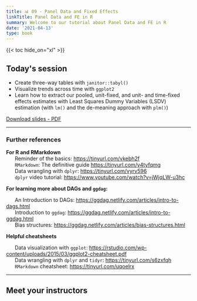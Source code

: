 ```yaml
---
title: 📊 09 - Panel Data and Fixed Effects
linkTitle: Panel Data and FE in R
summary: Welcome to our tutorial about Panel Data and FE in R
date: '2021-04-13'
type: book
---
```



{{< toc hide_on="xl" >}}

## Today's session

* Create three-way tables with `janitor::tabyl()`
* Visualize trends across time with `ggplot2`
* Learn how to extract our pooled, unit-fixed, and unit- and time-fixed effects estimates with Least Squares Dummy Variables (LSDV) estimation (with `lm()` and the de-meaning approach with `plm()`)


<a class="btn btn-success" href="w9_panel.pdf" role="button" target="_blank">Download slides - PDF</a>

---

### Further references

**For R and RMarkdown** <br>
&nbsp;&nbsp;&nbsp;&nbsp;&nbsp;&nbsp;Reminder of the basics: https://tinyurl.com/vkebh2f <br>
&nbsp;&nbsp;&nbsp;&nbsp;&nbsp;&nbsp;`RMarkdown`: The definitive guide https://tinyurl.com/y4tyfqmg <br>
&nbsp;&nbsp;&nbsp;&nbsp;&nbsp;&nbsp;Data wrangling with `dplyr`: https://tinyurl.com/vyrv596 <br>
&nbsp;&nbsp;&nbsp;&nbsp;&nbsp;&nbsp;`dplyr` video tutorial: https://www.youtube.com/watch?v=jWjqLW-u3hc <p>


**For learning more about DAGs and `ggdag`:** <p>
&nbsp;&nbsp;&nbsp;&nbsp;&nbsp;&nbsp;An Introduction to DAGs: https://ggdag.netlify.com/articles/intro-to-dags.html <br>
&nbsp;&nbsp;&nbsp;&nbsp;&nbsp;&nbsp;Introduction to `ggdag`: https://ggdag.netlify.com/articles/intro-to-ggdag.html <br>
&nbsp;&nbsp;&nbsp;&nbsp;&nbsp;&nbsp;Bias structures: https://ggdag.netlify.com/articles/bias-structures.html <br>
  
 
**Helpful cheatsheets** <p>
&nbsp;&nbsp;&nbsp;&nbsp;&nbsp;&nbsp;Data visualization with `ggplot`: https://rstudio.com/wp-content/uploads/2015/03/ggplot2-cheatsheet.pdf <br>
&nbsp;&nbsp;&nbsp;&nbsp;&nbsp;&nbsp;Data wrangling with `dplyr` and `tidyr`: https://tinyurl.com/s6zxfqh <br>
&nbsp;&nbsp;&nbsp;&nbsp;&nbsp;&nbsp;`RMarkdown` cheatsheet: https://tinyurl.com/uqoelrx <p>

---

## Meet your instructors

<!--
{{< mention "lisa" >}} & {{< mention "sebastian" >}}


## Courses in this program

{{< list_children >}}

{{< figure src="featured.jpg" >}}

{{< callout note >}}
The parameter $\mu$ is the mean or expectation of the distribution.
$\sigma$ is its standard deviation.
The variance of the distribution is $\sigma^{2}$.
{{< /callout >}}
-->
